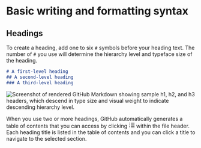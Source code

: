 # Basic writing and formatting syntax

## Headings

To create a heading, add one to six <span style="backgroundcolor: #f6f8fa">`#`</span> symbols before your heading text. The number of <span style="backgroundcolor: #f6f8fa">`#`</span> you use will determine the hierarchy level and typeface size of the heading.


```md
# A first-level heading
## A second-level heading
### A third-level heading
```

<img src="https://docs.github.com/assets/cb-11432/mw-1440/images/help/writing/headings-rendered.webp" alt="Screenshot of rendered GitHub Markdown showing sample h1, h2, and h3 headers, which descend in type size and visual weight to indicate descending hierarchy level." />


When you use two or more headings, GitHub automatically generates a table of contents that you can access by clicking <svg version="1.1" width="16" height="16" viewBox="0 0 16 16" class="octicon octicon-list-unordered" aria-label="The unordered list icon" role="img"><path d="M5.75 2.5h8.5a.75.75 0 0 1 0 1.5h-8.5a.75.75 0 0 1 0-1.5Zm0 5h8.5a.75.75 0 0 1 0 1.5h-8.5a.75.75 0 0 1 0-1.5Zm0 5h8.5a.75.75 0 0 1 0 1.5h-8.5a.75.75 0 0 1 0-1.5ZM2 14a1 1 0 1 1 0-2 1 1 0 0 1 0 2Zm1-6a1 1 0 1 1-2 0 1 1 0 0 1 2 0ZM2 4a1 1 0 1 1 0-2 1 1 0 0 1 0 2Z"></path></svg> within the file header. Each heading title is listed in the table of contents and you can click a title to navigate to the selected section.
